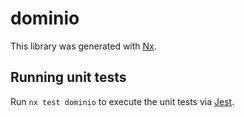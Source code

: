 # dominio

This library was generated with [Nx](https://nx.dev).

## Running unit tests

Run `nx test dominio` to execute the unit tests via [Jest](https://jestjs.io).
